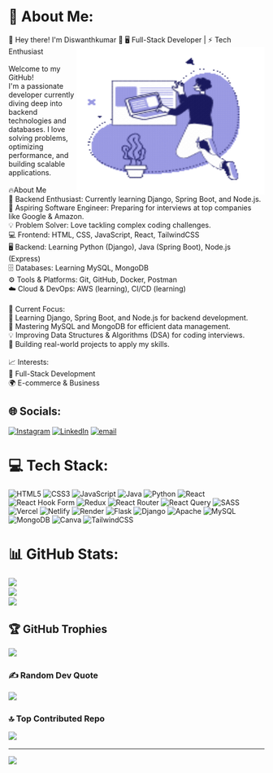 # 💫 About Me:
👋 Hey there! I'm Diswanthkumar 🚀
<img align="right"  width="370"  height="290" src="Animation - 1739761734928.gif">
🖥️ Full-Stack Developer | ⚡ Tech Enthusiast<br>
<br>Welcome to my GitHub!<br>I'm a passionate developer currently diving deep into backend technologies and databases. I love solving problems, optimizing performance, and building scalable applications.<br><br>🔥About Me<br>🎯 Backend Enthusiast: Currently learning Django, Spring Boot, and Node.js.<br>🚀 Aspiring Software Engineer: Preparing for interviews at top companies like Google & Amazon.<br>💡 Problem Solver: Love tackling complex coding challenges.<br>💻 Frontend: HTML, CSS, JavaScript, React, TailwindCSS<br>🖥️ Backend: Learning Python (Django), Java (Spring Boot), Node.js (Express)<br>🗄️ Databases: Learning MySQL, MongoDB<br>⚙️ Tools & Platforms: Git, GitHub, Docker, Postman<br>☁️ Cloud & DevOps: AWS (learning), CI/CD (learning)<br><br>🎯 Current Focus:<br>🚀 Learning Django, Spring Boot, and Node.js for backend development.<br>📌 Mastering MySQL and MongoDB for efficient data management.<br>💡 Improving Data Structures & Algorithms (DSA) for coding interviews.<br>💼 Building real-world projects to apply my skills.<br><br>📈 Interests:<br>🎯 Full-Stack Development<br>🌍 E-commerce & Business


## 🌐 Socials:
[![Instagram](https://img.shields.io/badge/Instagram-%23E4405F.svg?logo=Instagram&logoColor=white)](https://instagram.com/i_am_diswanth) [![LinkedIn](https://img.shields.io/badge/LinkedIn-%230077B5.svg?logo=linkedin&logoColor=white)](https://linkedin.com/in/Diswanthkumar) [![email](https://img.shields.io/badge/Email-D14836?logo=gmail&logoColor=white)](mailto:diswanthkumar.ch@gmail.com) 

# 💻 Tech Stack:
![HTML5](https://img.shields.io/badge/html5-%23E34F26.svg?style=for-the-badge&logo=html5&logoColor=white) ![CSS3](https://img.shields.io/badge/css3-%231572B6.svg?style=for-the-badge&logo=css3&logoColor=white) ![JavaScript](https://img.shields.io/badge/javascript-%23323330.svg?style=for-the-badge&logo=javascript&logoColor=%23F7DF1E) ![Java](https://img.shields.io/badge/java-%23ED8B00.svg?style=for-the-badge&logo=openjdk&logoColor=white) ![Python](https://img.shields.io/badge/python-3670A0?style=for-the-badge&logo=python&logoColor=ffdd54) ![React](https://img.shields.io/badge/react-%2320232a.svg?style=for-the-badge&logo=react&logoColor=%2361DAFB) ![React Hook Form](https://img.shields.io/badge/React%20Hook%20Form-%23EC5990.svg?style=for-the-badge&logo=reacthookform&logoColor=white) ![Redux](https://img.shields.io/badge/redux-%23593d88.svg?style=for-the-badge&logo=redux&logoColor=white) ![React Router](https://img.shields.io/badge/React_Router-CA4245?style=for-the-badge&logo=react-router&logoColor=white) ![React Query](https://img.shields.io/badge/-React%20Query-FF4154?style=for-the-badge&logo=react%20query&logoColor=white) ![SASS](https://img.shields.io/badge/SASS-hotpink.svg?style=for-the-badge&logo=SASS&logoColor=white) ![Vercel](https://img.shields.io/badge/vercel-%23000000.svg?style=for-the-badge&logo=vercel&logoColor=white) ![Netlify](https://img.shields.io/badge/netlify-%23000000.svg?style=for-the-badge&logo=netlify&logoColor=#00C7B7) ![Render](https://img.shields.io/badge/Render-%46E3B7.svg?style=for-the-badge&logo=render&logoColor=white) ![Flask](https://img.shields.io/badge/flask-%23000.svg?style=for-the-badge&logo=flask&logoColor=white) ![Django](https://img.shields.io/badge/django-%23092E20.svg?style=for-the-badge&logo=django&logoColor=white) ![Apache](https://img.shields.io/badge/apache-%23D42029.svg?style=for-the-badge&logo=apache&logoColor=white) ![MySQL](https://img.shields.io/badge/mysql-4479A1.svg?style=for-the-badge&logo=mysql&logoColor=white) ![MongoDB](https://img.shields.io/badge/MongoDB-%234ea94b.svg?style=for-the-badge&logo=mongodb&logoColor=white) ![Canva](https://img.shields.io/badge/Canva-%2300C4CC.svg?style=for-the-badge&logo=Canva&logoColor=white) ![TailwindCSS](https://img.shields.io/badge/tailwindcss-%2338B2AC.svg?style=for-the-badge&logo=tailwind-css&logoColor=white)
# 📊 GitHub Stats:
![](https://github-readme-stats.vercel.app/api?username=Diswanthkumar26&theme=aura&hide_border=false&include_all_commits=false&count_private=true)<br/>
![](https://github-readme-streak-stats.herokuapp.com/?user=Diswanthkumar26&theme=aura&hide_border=false)<br/>
![](https://github-readme-stats.vercel.app/api/top-langs/?username=Diswanthkumar26&theme=aura&hide_border=false&include_all_commits=false&count_private=true&layout=compact)

## 🏆 GitHub Trophies
![](https://github-profile-trophy.vercel.app/?username=Diswanthkumar26&theme=radical&no-frame=true&no-bg=true&margin-w=4)

### ✍️ Random Dev Quote
![](https://quotes-github-readme.vercel.app/api?type=horizontal&theme=merko)

### 🔝 Top Contributed Repo
![](https://github-contributor-stats.vercel.app/api?username=Diswanthkumar26&limit=5&theme=dark&combine_all_yearly_contributions=true)

---
[![](https://visitcount.itsvg.in/api?id=Diswanthkumar26&icon=0&color=0)](https://visitcount.itsvg.in)

<!-- Proudly created with GPRM ( https://gprm.itsvg.in ) -->
